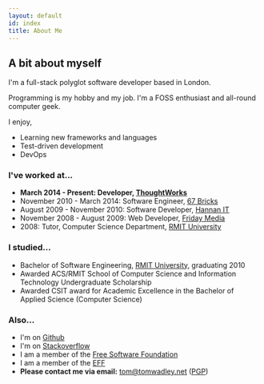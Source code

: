 ```yaml
---
layout: default
id: index
title: About Me
---
```


## A bit about myself

I'm a full-stack polyglot software developer based in London.

Programming is my hobby and my job. I'm a FOSS enthusiast and all-round computer geek.

I enjoy,

- Learning new frameworks and languages
- Test-driven development
- DevOps

### I've worked at...

- **March 2014 - Present: Developer, [ThoughtWorks](http://www.thoughtworks.com/)**
- November 2010 - March 2014: Software Engineer, [67 Bricks](http://www.67bricks.com/)
- August 2009 - November 2010: Software Developer, [Hannan IT](http://hannanit.com.au/)
- November 2008 - August 2009: Web Developer, [Friday Media](http://fridaymedia.com.au/)
- 2008: Tutor, Computer Science Department, [RMIT University](http://www.rmit.edu.au/)

### I studied...

- Bachelor of Software Engineering, [RMIT University](http://www.rmit.edu.au/), graduating 2010
 - Awarded ACS/RMIT School of Computer Science and Information Technology Undergraduate Scholarship
 - Awarded CSIT award for Academic Excellence in the Bachelor of Applied Science (Computer Science)
  
### Also...

- I'm on [Github](https://github.com/tomwadley/)
- I'm on [Stackoverflow](https://stackoverflow.com/users/613430/tom-wadley)
- I am a member of the [Free Software Foundation](https://www.fsf.org/register_form?referrer=5340)
- I am a member of the [EFF](https://www.eff.org/)
- **Please contact me via email:** [tom@tomwadley.net](mailto:tom@tomwadley.net) ([PGP](contact/))
